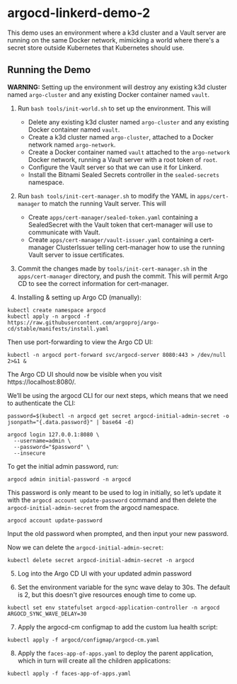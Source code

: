# argocd-linkerd-demo-2

This demo uses an environment where a k3d cluster and a Vault server are
running on the same Docker network, mimicking a world where there's a secret
store outside Kubernetes that Kubernetes should use.

## Running the Demo

**WARNING:** Setting up the environment will destroy any existing k3d cluster
named `argo-cluster` and any existing Docker container named `vault`.

1. Run `bash tools/init-world.sh` to set up the environment. This will

   - Delete any existing k3d cluster named `argo-cluster` and any existing Docker
     container named `vault`.
   - Create a k3d cluster named `argo-cluster`, attached to a Docker network named
     `argo-network`.
   - Create a Docker container named `vault` attached to the `argo-network` Docker
     network, running a Vault server with a root token of `root`.
   - Configure the Vault server so that we can use it for Linkerd.
   - Install the Bitnami Sealed Secrets controller in the `sealed-secrets`
     namespace.

2. Run `bash tools/init-cert-manager.sh` to modify the YAML in
   `apps/cert-manager` to match the running Vault server. This will

   - Create `apps/cert-manager/sealed-token.yaml` containing a SealedSecret
     with the Vault token that cert-manager will use to communicate with
     Vault.
   - Create `apps/cert-manager/vault-issuer.yaml` containing a cert-manager
     ClusterIssuer telling cert-manager how to use the running Vault server to
     issue certificates.

3. Commit the changes made by `tools/init-cert-manager.sh` in the
   `apps/cert-manager` directory, and push the commit. This will permit Argo
   CD to see the correct information for cert-manager.

4. Installing & setting up Argo CD (manually):
```
kubectl create namespace argocd
kubectl apply -n argocd -f https://raw.githubusercontent.com/argoproj/argo-cd/stable/manifests/install.yaml
```

Then use port-forwarding to view the Argo CD UI:

```
kubectl -n argocd port-forward svc/argocd-server 8080:443 > /dev/null 2>&1 &
```

The Argo CD UI should now be visible when you visit https://localhost:8080/.

We’ll be using the argocd CLI for our next steps, which means that we need to authenticate the CLI:

```
password=$(kubectl -n argocd get secret argocd-initial-admin-secret -o jsonpath="{.data.password}" | base64 -d)

argocd login 127.0.0.1:8080 \
  --username=admin \
  --password="$password" \
  --insecure
```

To get the initial admin password, run:

```
argocd admin initial-password -n argocd
```

This password is only meant to be used to log in initially, so let’s update it with the `argocd account update-password` command and then delete the `argocd-initial-admin-secret` from the argocd namespace.

```
argocd account update-password
```

Input the old password when prompted, and then input your new password.

Now we can delete the `argocd-initial-admin-secret`:
```
kubectl delete secret argocd-initial-admin-secret -n argocd
```

5. Log into the Argo CD UI with your updated admin password

6. Set the environment variable for the sync wave delay to 30s. The default is 2, but this doesn't give resources enough time to come up. 

```
kubectl set env statefulset argocd-application-controller -n argocd ARGOCD_SYNC_WAVE_DELAY=30
```
7. Apply the argocd-cm configmap to add the custom lua health script: 
```
kubectl apply -f argocd/configmap/argocd-cm.yaml
```
8. Apply the `faces-app-of-apps.yaml` to deploy the parent application, which in turn will create all the children applications: 
```
kubectl apply -f faces-app-of-apps.yaml
```

